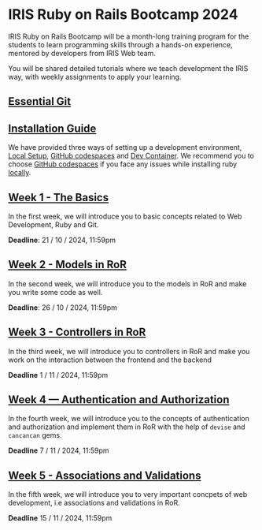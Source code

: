 # IRIS Ruby on Rails Bootcamp 2024
IRIS Ruby on Rails Bootcamp will be a month-long training program for the students to learn programming skills through a hands-on experience, mentored by developers from IRIS Web team.

You will be shared detailed tutorials where we teach development the IRIS way, with weekly assignments to apply your learning.

## [Essential Git](/essential_git.md)

## [Installation Guide](/setup)
We have provided three ways of setting up a development environment,
[Local Setup](/setup/local_setup.md), [GitHub codespaces](/setup/github_codespaces.md)
and [Dev Container](/setup/dev_container.md). We recommend you to choose [GitHub codespaces](/setup/github_codespaces.md)
if you face any issues while installing ruby [locally](/setup/local_setup.md).

## [Week 1 - The Basics](/week_1)
In the first week, we will introduce you to basic concepts related to Web Development, Ruby and Git.

**Deadline**: 21 / 10 / 2024, 11:59pm

## [Week 2 - Models in RoR](/week_2)
In the second week, we will introduce you to the models in RoR and make you write some code as well.

**Deadline**: 26 / 10 / 2024, 11:59pm

## [Week 3 - Controllers in RoR](/week_3)
In the third week, we will introduce you to controllers in RoR and make you work on the interaction between the frontend and the backend

**Deadline** 1 / 11 / 2024, 11:59pm

## [Week 4 — Authentication and Authorization](/week_4)
In the fourth week, we will introduce you to the concepts of authentication and authorization and implement them in RoR with the help of `devise` and `cancancan` gems.

**Deadline** 7 / 11 / 2024, 11:59pm

## [Week 5 - Associations and Validations](/week_5)
In the fifth week, we will introduce you to very important concpets of web development, i.e associations and validations in RoR.

**Deadline** 15 / 11 / 2024, 11:59pm
